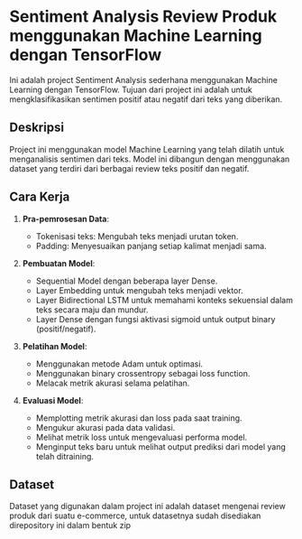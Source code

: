 # Sentiment Analysis Review Produk menggunakan Machine Learning dengan TensorFlow

Ini adalah project Sentiment Analysis sederhana menggunakan Machine Learning dengan TensorFlow. Tujuan dari project ini adalah untuk mengklasifikasikan sentimen positif atau negatif dari teks yang diberikan.

## Deskripsi

Project ini menggunakan model Machine Learning yang telah dilatih untuk menganalisis sentimen dari teks. Model ini dibangun dengan menggunakan dataset yang terdiri dari berbagai review teks positif dan negatif.

## Cara Kerja

1. **Pra-pemrosesan Data**:
    - Tokenisasi teks: Mengubah teks menjadi urutan token.
    - Padding: Menyesuaikan panjang setiap kalimat menjadi sama.

2. **Pembuatan Model**:
    - Sequential Model dengan beberapa layer Dense.
    - Layer Embedding untuk mengubah teks menjadi vektor.
    - Layer Bidirectional LSTM untuk memahami konteks sekuensial dalam teks secara maju dan mundur.
    - Layer Dense dengan fungsi aktivasi sigmoid untuk output binary (positif/negatif).

3. **Pelatihan Model**:
    - Menggunakan metode Adam untuk optimasi.
    - Menggunakan binary crossentropy sebagai loss function.
    - Melacak metrik akurasi selama pelatihan.

4. **Evaluasi Model**:
    - Memplotting metrik akurasi dan loss pada saat training.
    - Mengukur akurasi pada data validasi.
    - Melihat metrik loss untuk mengevaluasi performa model.
    - Menginput teks baru untuk melihat output prediksi dari model yang telah ditraining.

## Dataset

Dataset yang digunakan dalam project ini adalah dataset mengenai review produk dari suatu e-commerce, untuk datasetnya sudah disediakan direpository ini dalam bentuk zip
